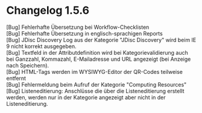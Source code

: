 # Changelog 1.5.6

[Bug]           Fehlerhafte Übersetzung bei Workflow-Checklisten  
[Bug]           Fehlerhafte Übersetzung in englisch-sprachigen Reports  
[Bug]           JDisc Discovery Log aus der Kategorie "JDisc Discovery" wird beim IE 9 nicht korrekt ausgegeben.  
[Bug]           Textfeld in der Attributdefinition wird bei Kategorievalidierung auch bei Ganzzahl, Kommazahl, E-Mailadresse und URL angezeigt (bei Anzeige nach Speichern).  
[Bug]           HTML-Tags werden im WYSIWYG-Editor der QR-Codes teilweise entfernt  
[Bug]           Fehlermeldung beim Aufruf der Kategorie "Computing Resources"  
[Bug]           Listeneditierung: Anschlüsse die über die Listeneditierung erstellt werden, werden nur in der Kategorie angezeigt aber nicht in der Listeneditierung.  
  
